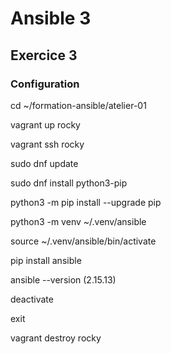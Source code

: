 # Ansible 3
## Exercice 3
### Configuration
cd ~/formation-ansible/atelier-01

vagrant up rocky

vagrant ssh rocky

sudo dnf update

sudo dnf install python3-pip

python3 -m pip install --upgrade pip

python3 -m venv ~/.venv/ansible

source ~/.venv/ansible/bin/activate

pip install ansible

ansible --version (2.15.13)

deactivate

exit

vagrant destroy rocky
